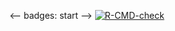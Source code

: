 <-- badges: start -->
  [![R-CMD-check](https://github.com/Viki-Meszaros/CEU_MR/workflows/R-CMD-check/badge.svg)](https://github.com/Viki-Meszaros/CEU_MR/actions)
  <!-- badges: end -->
